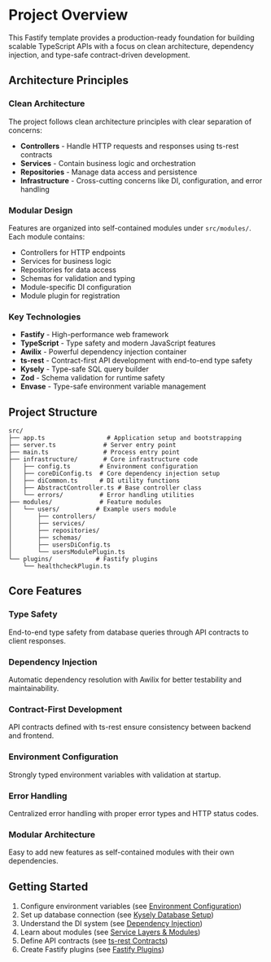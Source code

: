 # Project Overview

This Fastify template provides a production-ready foundation for building scalable TypeScript APIs with a focus on clean architecture, dependency injection, and type-safe contract-driven development.

## Architecture Principles

### Clean Architecture
The project follows clean architecture principles with clear separation of concerns:

- **Controllers** - Handle HTTP requests and responses using ts-rest contracts
- **Services** - Contain business logic and orchestration
- **Repositories** - Manage data access and persistence
- **Infrastructure** - Cross-cutting concerns like DI, configuration, and error handling

### Modular Design
Features are organized into self-contained modules under `src/modules/`. Each module contains:

- Controllers for HTTP endpoints
- Services for business logic
- Repositories for data access
- Schemas for validation and typing
- Module-specific DI configuration
- Module plugin for registration

### Key Technologies

- **Fastify** - High-performance web framework
- **TypeScript** - Type safety and modern JavaScript features
- **Awilix** - Powerful dependency injection container
- **ts-rest** - Contract-first API development with end-to-end type safety
- **Kysely** - Type-safe SQL query builder
- **Zod** - Schema validation for runtime safety
- **Envase** - Type-safe environment variable management

## Project Structure

```
src/
├── app.ts                 # Application setup and bootstrapping
├── server.ts             # Server entry point
├── main.ts               # Process entry point
├── infrastructure/       # Core infrastructure code
│   ├── config.ts        # Environment configuration
│   ├── coreDiConfig.ts  # Core dependency injection setup
│   ├── diCommon.ts      # DI utility functions
│   ├── AbstractController.ts # Base controller class
│   └── errors/          # Error handling utilities
├── modules/             # Feature modules
│   └── users/          # Example users module
│       ├── controllers/
│       ├── services/
│       ├── repositories/
│       ├── schemas/
│       ├── usersDiConfig.ts
│       └── usersModulePlugin.ts
└── plugins/            # Fastify plugins
    └── healthcheckPlugin.ts
```

## Core Features

### Type Safety
End-to-end type safety from database queries through API contracts to client responses.

### Dependency Injection
Automatic dependency resolution with Awilix for better testability and maintainability.

### Contract-First Development
API contracts defined with ts-rest ensure consistency between backend and frontend.

### Environment Configuration
Strongly typed environment variables with validation at startup.

### Error Handling
Centralized error handling with proper error types and HTTP status codes.

### Modular Architecture
Easy to add new features as self-contained modules with their own dependencies.

## Getting Started

1. Configure environment variables (see [Environment Configuration](./environment-configuration.md))
2. Set up database connection (see [Kysely Database Setup](./kysely-setup.md))
3. Understand the DI system (see [Dependency Injection](./dependency-injection.md))
4. Learn about modules (see [Service Layers & Modules](./service-layers.md))
5. Define API contracts (see [ts-rest Contracts](./ts-rest-contracts.md))
6. Create Fastify plugins (see [Fastify Plugins](./fastify-plugins.md))